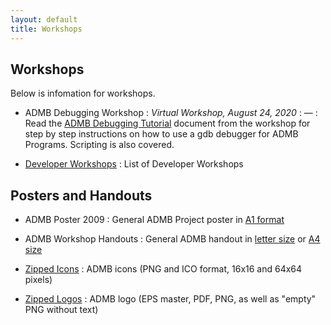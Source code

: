 ```yaml
---
layout: default
title: Workshops
---
```


Workshops
---------

Below is infomation for workshops.

* ADMB Debugging Workshop
: _Virtual Workshop, August 24, 2020_
: &mdash;
: Read the [ADMB Debugging Tutorial](ADMB-Debugging-Tutorial.pdf) document from the workshop for step by step instructions on how
to use a gdb debugger for ADMB Programs.  Scripting is also covered.

* [Developer Workshops](/developers/workshops/)
: List of Developer Workshops

Posters and Handouts
--------------------

* ADMB Poster 2009
: General ADMB Project poster in [A1 format](ADMB_poster-A1-3-09.pdf)

* ADMB Workshop Handouts
: General ADMB handout in [letter size](handout_letter_size.pdf) or [A4 size](handout_A4.pdf)

* [Zipped Icons](icons.zip)
: ADMB icons (PNG and ICO format, 16x16 and 64x64 pixels)

* [Zipped Logos](logo.zip)
: ADMB logo (EPS master, PDF, PNG, as well as "empty" PNG without text)
